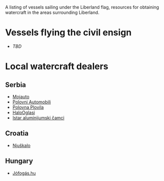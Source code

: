 A listing of vessels sailing under the Liberland flag, resources for obtaining watercraft in the areas surrounding Liberland.

Vessels flying the civil ensign
==========
- *TBD*

Local watercraft dealers
==========

Serbia
--------------
- [Mojauto](http://www.mojauto.rs/rezultat/status/plovila/poredjaj-po/oglas_najnoviji/po_stranici/18/prikazi_kao/lista/)
- [Polovni Automobili](http://www.polovniautomobili.com/plovila)
- [Polovna Plovila](http://polovnaplovila.rs/berza/)
- [HaloOglasi](http://www.halooglasi.com/vozila-i-delovi/)
- [Istar aluminijumski čamci](http://aluminijumskicamci.rs/galerija/)


Croatia
--------------
- [Njuškalo](http://www.njuskalo.hr/plovila)

Hungary
--------------
- [Jófogás.hu](http://www.jofogas.hu/magyarorszag?q=Cs%F3nak)
